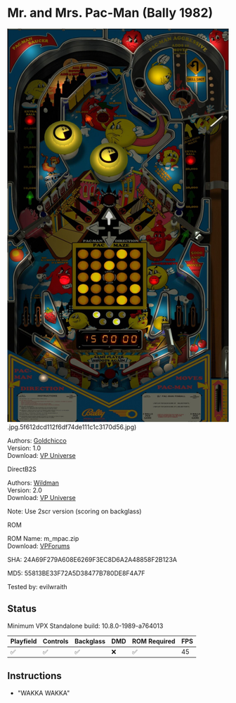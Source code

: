 # Mr. and Mrs. Pac-Man (Bally 1982)

![Table Preview](../../images/vpx-mrandmrspacman.jpg).jpg.5f612dcd112f6df74de111c1c3170d56.jpg)

Authors: [Goldchicco](https://vpuniverse.com/profile/23579-goldchicco/)  
Version: 1.0  
Download: [VP Universe](https://vpuniverse.com/files/file/7589-mr-and-mrs-pac-man-bally-1982/)

DirectB2S

Authors: [Wildman](https://vpuniverse.com/profile/5-wildman/)  
Version: 2.0  
Download: [VP Universe](https://vpuniverse.com/files/file/5084-mr-mrs-pac-man-bally-1982/)

Note: Use 2scr version (scoring on backglass)

ROM

ROM Name: m_mpac.zip  
Download: [VPForums](https://www.vpforums.org/index.php?app=downloads&showfile=649)

SHA: 24A69F279A608E6269F3EC8D6A2A48858F2B123A

MD5: 55813BE33F72A5D38477B780DE8F4A7F

Tested by: evilwraith

## Status 

Minimum VPX Standalone build: 10.8.0-1989-a764013

| Playfield | Controls | Backglass | DMD | ROM Required | FPS | 
|-----------|----------|-----------|-----|--------------|-----|
| :white_check_mark: | :white_check_mark: | :white_check_mark: | :x: | :white_check_mark: | 45 |

## Instructions

- "WAKKA WAKKA"

